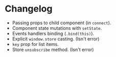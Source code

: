 # Changelog

- Passing props to child component (in `connect`).
- Component state mutations with `setState`.
- Events handlers binding (`.bind(this)`).
- Explicit `window.store` casting. (Isn't error)
- `key` prop for list items.
- Store `unsubscribe` method. (Isn't error)
